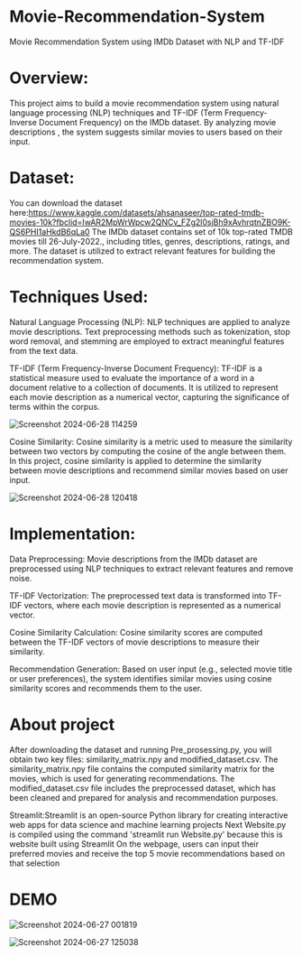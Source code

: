 # Movie-Recommendation-System
Movie Recommendation System using IMDb Dataset with NLP and TF-IDF

# Overview:

This project aims to build a movie recommendation system using natural language processing (NLP) techniques and TF-IDF (Term Frequency-Inverse Document Frequency) on the IMDb dataset. By analyzing movie descriptions , the system suggests similar movies to users based on their input.

# Dataset:

You can download the dataset here:https://www.kaggle.com/datasets/ahsanaseer/top-rated-tmdb-movies-10k?fbclid=IwAR2MpWrWpcw2QNCv_FZg2l0sjBh9xAvhrqtnZBO9K-QS6PHI1aHkdB6qLa0
The IMDb dataset contains set of 10k top-rated TMDB movies till 26-July-2022., including titles, genres, descriptions, ratings, and more. The dataset is utilized to extract relevant features for building the recommendation system. 

# Techniques Used:

Natural Language Processing (NLP): NLP techniques are applied to analyze movie descriptions. Text preprocessing methods such as tokenization, stop word removal, and stemming are employed to extract meaningful features from the text data.

TF-IDF (Term Frequency-Inverse Document Frequency): TF-IDF is a statistical measure used to evaluate the importance of a word in a document relative to a collection of documents. It is utilized to represent each movie description as a numerical vector, capturing the significance of terms within the corpus.

![Screenshot 2024-06-28 114259](https://github.com/Rishitamamidipalli/Movie-Recommendation-System/assets/123208162/0b74fc3d-5457-4085-864e-092bf5ee0478)


Cosine Similarity: Cosine similarity is a metric used to measure the similarity between two vectors by computing the cosine of the angle between them. In this project, cosine similarity is applied to determine the similarity between movie descriptions and recommend similar movies based on user input.

![Screenshot 2024-06-28 120418](https://github.com/Rishitamamidipalli/Movie-Recommendation-System/assets/123208162/5b1de81e-2e45-44d1-800d-fa1e6a058181)

# Implementation:

Data Preprocessing: Movie descriptions from the IMDb dataset are preprocessed using NLP techniques to extract relevant features and remove noise.

TF-IDF Vectorization: The preprocessed text data is transformed into TF-IDF vectors, where each movie description is represented as a numerical vector.

Cosine Similarity Calculation: Cosine similarity scores are computed between the TF-IDF vectors of movie descriptions to measure their similarity.

Recommendation Generation: Based on user input (e.g., selected movie title or user preferences), the system identifies similar movies using cosine similarity scores and recommends them to the user.

# About project 

After downloading the dataset and running Pre_prosessing.py, you will obtain two key files: similarity_matrix.npy and modified_dataset.csv. The similarity_matrix.npy file contains the computed similarity matrix for the movies, which is used for generating recommendations. The modified_dataset.csv file includes the preprocessed dataset, which has been cleaned and prepared for analysis and recommendation purposes.

Streamlit:Streamlit is an open-source Python library for creating interactive web apps for data science and machine learning projects
Next Website.py is compiled using the command 'streamlit run Website.py' because this is website built using Streamlit 
On the webpage, users can input their preferred movies and receive the top 5 movie recommendations based on that selection

# DEMO

![Screenshot 2024-06-27 001819](https://github.com/Rishitamamidipalli/Movie-Recommendation-System/assets/123208162/18c09ae8-772e-4646-b01e-3bf9fec204d1)

![Screenshot 2024-06-27 125038](https://github.com/Rishitamamidipalli/Movie-Recommendation-System/assets/123208162/dc3cfa9b-87f8-4ed7-91b6-3b4411f6a9ef)
